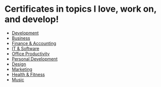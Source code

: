 # Certificates in topics I love, work on, and develop!

- [Development]()
- [Business]()
- [Finance & Accounting]()
- [IT & Software]()
- [Office Productivity]()
- [Personal Development]()
- [Design]()
- [Marketing]()
- [Health & Fitness]()
- [Music]()
